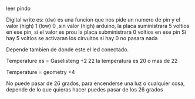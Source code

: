 leer pindo

Digital write es: (dw) es una funcion que nos pide un numero de pin y el valor (high) 1 (low) 0 ,sin valor (high) arduino, 
la placa suministrara 5 voltios en ese pin, 
si el valor es prou la placa subministrara 0 voltios en ese pin
Si hay 5 voltios se activaran los cirvuitos si hay 0 no pasara nada

Depende tambien de donde este el led conectado.
 
Temperature es =  Gaselisteng +2 22  la temperatura es 20 o mas de 22 

Temperature =  geometry +4

No puede pasar de 26 grados, para encenderse una luz o cualquier cosa, depende de lo que quieras hacer puedes pasar de los 26 grados












































